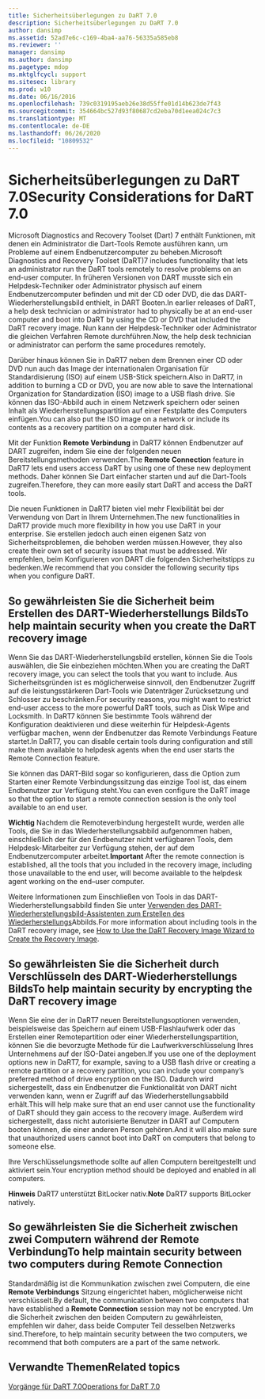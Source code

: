 ```yaml
---
title: Sicherheitsüberlegungen zu DaRT 7.0
description: Sicherheitsüberlegungen zu DaRT 7.0
author: dansimp
ms.assetid: 52ad7e6c-c169-4ba4-aa76-56335a585eb8
ms.reviewer: ''
manager: dansimp
ms.author: dansimp
ms.pagetype: mdop
ms.mktglfcycl: support
ms.sitesec: library
ms.prod: w10
ms.date: 06/16/2016
ms.openlocfilehash: 739c0319195aeb26e38d55ffe01d14b623de7f43
ms.sourcegitcommit: 354664bc527d93f80687cd2eba70d1eea024c7c3
ms.translationtype: MT
ms.contentlocale: de-DE
ms.lasthandoff: 06/26/2020
ms.locfileid: "10809532"
---
```

# <span data-ttu-id="3c3c4-103">Sicherheitsüberlegungen zu DaRT 7.0</span><span class="sxs-lookup"><span data-stu-id="3c3c4-103">Security Considerations for DaRT 7.0</span></span>


<span data-ttu-id="3c3c4-104">Microsoft Diagnostics and Recovery Toolset (Dart) 7 enthält Funktionen, mit denen ein Administrator die Dart-Tools Remote ausführen kann, um Probleme auf einem Endbenutzercomputer zu beheben.</span><span class="sxs-lookup"><span data-stu-id="3c3c4-104">Microsoft Diagnostics and Recovery Toolset (DaRT)7 includes functionality that lets an administrator run the DaRT tools remotely to resolve problems on an end-user computer.</span></span> <span data-ttu-id="3c3c4-105">In früheren Versionen von DART musste sich ein Helpdesk-Techniker oder Administrator physisch auf einem Endbenutzercomputer befinden und mit der CD oder DVD, die das DART-Wiederherstellungsbild enthielt, in DART Booten.</span><span class="sxs-lookup"><span data-stu-id="3c3c4-105">In earlier releases of DaRT, a help desk technician or administrator had to physically be at an end-user computer and boot into DaRT by using the CD or DVD that included the DaRT recovery image.</span></span> <span data-ttu-id="3c3c4-106">Nun kann der Helpdesk-Techniker oder Administrator die gleichen Verfahren Remote durchführen.</span><span class="sxs-lookup"><span data-stu-id="3c3c4-106">Now, the help desk technician or administrator can perform the same procedures remotely.</span></span>

<span data-ttu-id="3c3c4-107">Darüber hinaus können Sie in DaRT7 neben dem Brennen einer CD oder DVD nun auch das Image der internationalen Organisation für Standardisierung (ISO) auf einem USB-Stick speichern.</span><span class="sxs-lookup"><span data-stu-id="3c3c4-107">Also in DaRT7, in addition to burning a CD or DVD, you are now able to save the International Organization for Standardization (ISO) image to a USB flash drive.</span></span> <span data-ttu-id="3c3c4-108">Sie können das ISO-Abbild auch in einem Netzwerk speichern oder seinen Inhalt als Wiederherstellungspartition auf einer Festplatte des Computers einfügen.</span><span class="sxs-lookup"><span data-stu-id="3c3c4-108">You can also put the ISO image on a network or include its contents as a recovery partition on a computer hard disk.</span></span>

<span data-ttu-id="3c3c4-109">Mit der Funktion **Remote Verbindung** in DaRT7 können Endbenutzer auf DART zugreifen, indem Sie eine der folgenden neuen Bereitstellungsmethoden verwenden.</span><span class="sxs-lookup"><span data-stu-id="3c3c4-109">The **Remote Connection** feature in DaRT7 lets end users access DaRT by using one of these new deployment methods.</span></span> <span data-ttu-id="3c3c4-110">Daher können Sie Dart einfacher starten und auf die Dart-Tools zugreifen.</span><span class="sxs-lookup"><span data-stu-id="3c3c4-110">Therefore, they can more easily start DaRT and access the DaRT tools.</span></span>

<span data-ttu-id="3c3c4-111">Die neuen Funktionen in DaRT7 bieten viel mehr Flexibilität bei der Verwendung von Dart in Ihrem Unternehmen.</span><span class="sxs-lookup"><span data-stu-id="3c3c4-111">The new functionalities in DaRT7 provide much more flexibility in how you use DaRT in your enterprise.</span></span> <span data-ttu-id="3c3c4-112">Sie erstellen jedoch auch einen eigenen Satz von Sicherheitsproblemen, die behoben werden müssen.</span><span class="sxs-lookup"><span data-stu-id="3c3c4-112">However, they also create their own set of security issues that must be addressed.</span></span> <span data-ttu-id="3c3c4-113">Wir empfehlen, beim Konfigurieren von DART die folgenden Sicherheitstipps zu bedenken.</span><span class="sxs-lookup"><span data-stu-id="3c3c4-113">We recommend that you consider the following security tips when you configure DaRT.</span></span>

## <span data-ttu-id="3c3c4-114">So gewährleisten Sie die Sicherheit beim Erstellen des DART-Wiederherstellungs Bilds</span><span class="sxs-lookup"><span data-stu-id="3c3c4-114">To help maintain security when you create the DaRT recovery image</span></span>


<span data-ttu-id="3c3c4-115">Wenn Sie das DART-Wiederherstellungsbild erstellen, können Sie die Tools auswählen, die Sie einbeziehen möchten.</span><span class="sxs-lookup"><span data-stu-id="3c3c4-115">When you are creating the DaRT recovery image, you can select the tools that you want to include.</span></span> <span data-ttu-id="3c3c4-116">Aus Sicherheitsgründen ist es möglicherweise sinnvoll, den Endbenutzer Zugriff auf die leistungsstärkeren Dart-Tools wie Datenträger Zurücksetzung und Schlosser zu beschränken.</span><span class="sxs-lookup"><span data-stu-id="3c3c4-116">For security reasons, you might want to restrict end-user access to the more powerful DaRT tools, such as Disk Wipe and Locksmith.</span></span> <span data-ttu-id="3c3c4-117">In DaRT7 können Sie bestimmte Tools während der Konfiguration deaktivieren und diese weiterhin für Helpdesk-Agents verfügbar machen, wenn der Endbenutzer das Remote Verbindungs Feature startet.</span><span class="sxs-lookup"><span data-stu-id="3c3c4-117">In DaRT7, you can disable certain tools during configuration and still make them available to helpdesk agents when the end user starts the Remote Connection feature.</span></span>

<span data-ttu-id="3c3c4-118">Sie können das DART-Bild sogar so konfigurieren, dass die Option zum Starten einer Remote Verbindungssitzung das einzige Tool ist, das einem Endbenutzer zur Verfügung steht.</span><span class="sxs-lookup"><span data-stu-id="3c3c4-118">You can even configure the DaRT image so that the option to start a remote connection session is the only tool available to an end user.</span></span>

<span data-ttu-id="3c3c4-119">**Wichtig**  Nachdem die Remoteverbindung hergestellt wurde, werden alle Tools, die Sie in das Wiederherstellungsabbild aufgenommen haben, einschließlich der für den Endbenutzer nicht verfügbaren Tools, dem Helpdesk-Mitarbeiter zur Verfügung stehen, der auf dem Endbenutzercomputer arbeitet.</span><span class="sxs-lookup"><span data-stu-id="3c3c4-119">**Important** After the remote connection is established, all the tools that you included in the recovery image, including those unavailable to the end user, will become available to the helpdesk agent working on the end–user computer.</span></span>

 

<span data-ttu-id="3c3c4-120">Weitere Informationen zum Einschließen von Tools in das DART-Wiederherstellungsabbild finden Sie unter [Verwenden des DART-Wiederherstellungsbild-Assistenten zum Erstellen des Wiederherstellungs](how-to-use-the-dart-recovery-image-wizard-to-create-the-recovery-image-dart-7.md)Abbilds.</span><span class="sxs-lookup"><span data-stu-id="3c3c4-120">For more information about including tools in the DaRT recovery image, see [How to Use the DaRT Recovery Image Wizard to Create the Recovery Image](how-to-use-the-dart-recovery-image-wizard-to-create-the-recovery-image-dart-7.md).</span></span>

## <span data-ttu-id="3c3c4-121">So gewährleisten Sie die Sicherheit durch Verschlüsseln des DART-Wiederherstellungs Bilds</span><span class="sxs-lookup"><span data-stu-id="3c3c4-121">To help maintain security by encrypting the DaRT recovery image</span></span>


<span data-ttu-id="3c3c4-122">Wenn Sie eine der in DaRT7 neuen Bereitstellungsoptionen verwenden, beispielsweise das Speichern auf einem USB-Flashlaufwerk oder das Erstellen einer Remotepartition oder einer Wiederherstellungspartition, können Sie die bevorzugte Methode für die Laufwerkverschlüsselung Ihres Unternehmens auf der ISO-Datei angeben.</span><span class="sxs-lookup"><span data-stu-id="3c3c4-122">If you use one of the deployment options new in DaRT7, for example, saving to a USB flash drive or creating a remote partition or a recovery partition, you can include your company’s preferred method of drive encryption on the ISO.</span></span> <span data-ttu-id="3c3c4-123">Dadurch wird sichergestellt, dass ein Endbenutzer die Funktionalität von DART nicht verwenden kann, wenn er Zugriff auf das Wiederherstellungsabbild erhält.</span><span class="sxs-lookup"><span data-stu-id="3c3c4-123">This will help make sure that an end user cannot use the functionality of DaRT should they gain access to the recovery image.</span></span> <span data-ttu-id="3c3c4-124">Außerdem wird sichergestellt, dass nicht autorisierte Benutzer in DART auf Computern booten können, die einer anderen Person gehören.</span><span class="sxs-lookup"><span data-stu-id="3c3c4-124">And it will also make sure that unauthorized users cannot boot into DaRT on computers that belong to someone else.</span></span>

<span data-ttu-id="3c3c4-125">Ihre Verschlüsselungsmethode sollte auf allen Computern bereitgestellt und aktiviert sein.</span><span class="sxs-lookup"><span data-stu-id="3c3c4-125">Your encryption method should be deployed and enabled in all computers.</span></span>

<span data-ttu-id="3c3c4-126">**Hinweis**  DaRT7 unterstützt BitLocker nativ.</span><span class="sxs-lookup"><span data-stu-id="3c3c4-126">**Note** DaRT7 supports BitLocker natively.</span></span>

 

## <span data-ttu-id="3c3c4-127">So gewährleisten Sie die Sicherheit zwischen zwei Computern während der Remote Verbindung</span><span class="sxs-lookup"><span data-stu-id="3c3c4-127">To help maintain security between two computers during Remote Connection</span></span>


<span data-ttu-id="3c3c4-128">Standardmäßig ist die Kommunikation zwischen zwei Computern, die eine **Remote Verbindungs** Sitzung eingerichtet haben, möglicherweise nicht verschlüsselt.</span><span class="sxs-lookup"><span data-stu-id="3c3c4-128">By default, the communication between two computers that have established a **Remote Connection** session may not be encrypted.</span></span> <span data-ttu-id="3c3c4-129">Um die Sicherheit zwischen den beiden Computern zu gewährleisten, empfehlen wir daher, dass beide Computer Teil desselben Netzwerks sind.</span><span class="sxs-lookup"><span data-stu-id="3c3c4-129">Therefore, to help maintain security between the two computers, we recommend that both computers are a part of the same network.</span></span>

## <span data-ttu-id="3c3c4-130">Verwandte Themen</span><span class="sxs-lookup"><span data-stu-id="3c3c4-130">Related topics</span></span>


[<span data-ttu-id="3c3c4-131">Vorgänge für DaRT 7.0</span><span class="sxs-lookup"><span data-stu-id="3c3c4-131">Operations for DaRT 7.0</span></span>](operations-for-dart-70-new-ia.md)

 

 





